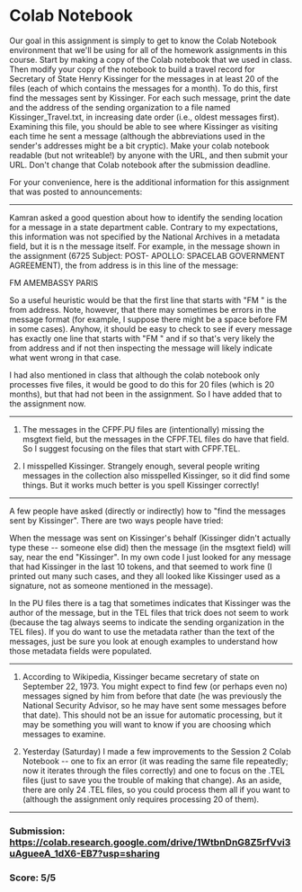 # Colab Notebook

Our goal in this assignment is simply to get  to know the Colab Notebook environment that we'll be using for all of the homework assignments in this course.  Start by making a copy of the Colab notebook that we used in class.  Then modify your copy of the notebook to build a travel record for Secretary of State Henry Kissinger for the messages in at least 20 of the files (each of which contains the messages for a month).  To do this, first find the messages sent by Kissinger. For each such message, print the date and the address of the sending organization to a file named Kissinger_Travel.txt, in increasing date order (i.e., oldest messages first).  Examining this file, you should be able to see where Kissinger as visiting each time he sent a message (although the abbreviations used in the sender's addresses might be a bit cryptic).  Make your colab notebook readable (but not writeable!) by anyone with the URL, and then submit your URL.  Don't change that Colab notebook after the submission deadline.

For your convenience, here is the additional information for this assignment that was posted to announcements:

-----

Kamran asked a good question about how to identify the sending location for a message in a state department cable.  Contrary to my expectations, this information was not specified by the National Archives in a metadata field, but it is n the message itself.  For example, in the message shown in the assignment (6725 Subject: POST- APOLLO: SPACELAB GOVERNMENT AGREEMENT), the from address is in this line of the message:

FM AMEMBASSY PARIS

So a useful heuristic would be that the first line that starts with "FM " is the from address.  Note, however, that there may sometimes be errors in the message format (for example, I suppose there might be a space before FM in some cases).  Anyhow, it should be easy to check to see if every message has exactly one line that starts with "FM " and if so that's very likely the from address and if not then inspecting the message will likely indicate what went wrong in that case.

I had also mentioned in class that although the colab notebook only processes five files, it would be good to do this for 20 files (which is 20 months), but that had not been in the assignment.  So I have added that to the assignment now.  

-----

1) The messages in the CFPF.PU files are (intentionally) missing the msgtext field, but the messages in the CFPF.TEL files do have that field.  So I suggest focusing on the files that start with CFPF.TEL.

2) I misspelled Kissinger.  Strangely enough, several people writing messages in the collection also misspelled Kissinger, so it did find some things.  But it works much better is you spell Kissinger correctly!

------

A few people have asked (directly or indirectly) how to "find the messages sent by Kissinger".  There are two ways people have tried:

When the message was sent on Kissinger's behalf (Kissinger didn't actually type these -- someone else did) then the message (in the msgtext field) will say, near the end "Kissinger".  In my own code I just looked for any message that had Kissinger in the last 10 tokens, and that seemed to work fine (I printed out many such cases, and they all looked like Kissinger used as a signature, not as someone mentioned in the message).

In the PU files there is a <from> tag that sometimes indicates that Kissinger was the author of the message, but in the TEL files that trick does not seem to work (because the <from> tag always seems to indicate the sending organization in the TEL files).  If you do want to use the metadata rather than the text of the messages, just be sure you look at enough examples to understand how those metadata fields were populated.

------

1) According to Wikipedia, Kissinger became secretary of state on September 22, 1973.  You might expect to find few (or perhaps even no) messages signed by him from before that date (he was previously the National Security Advisor, so he may have sent some messages before that date).  This should not be an issue for automatic processing, but it may be something you will want to know if you are choosing which messages to examine.

2) Yesterday (Saturday) I made a few improvements to the Session 2 Colab Notebook -- one to fix an error (it was reading the same file repeatedly; now it iterates through the files correctly) and one to focus on the .TEL files (just to save you the trouble of making that change).  As an aside, there are only 24 .TEL files, so you could process them all if you want to (although the assignment only requires processing 20 of them).

-----

### Submission: https://colab.research.google.com/drive/1WtbnDnG8Z5rfVvi3uAgueeA_1dX6-EB7?usp=sharing

### Score: 5/5
